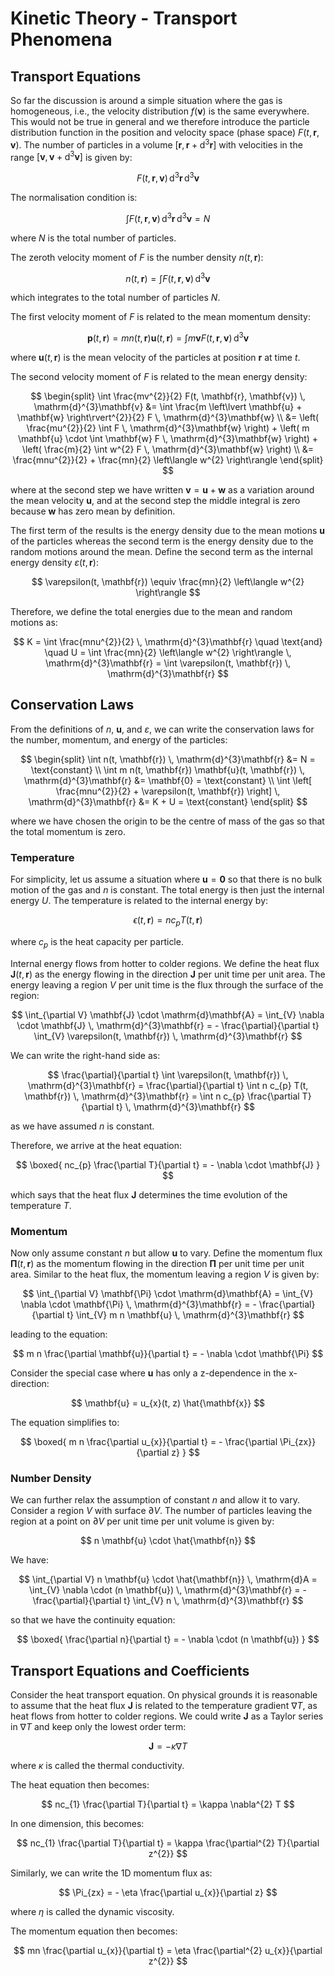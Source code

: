 # Kinetic Theory - Transport Phenomena

## Transport Equations

So far the discussion is around a simple situation where the gas is homogeneous, i.e., the velocity distribution $f(\mathbf{v})$ is the same everywhere. This would not be true in general and we therefore introduce the particle distribution function in the position and velocity space (phase space) $F(t, \mathbf{r}, \mathbf{v})$. The number of particles in a volume $[\mathbf{r}, \mathbf{r} + \mathrm{d}^{3}\mathbf{r}]$ with velocities in the range $[\mathbf{v}, \mathbf{v} + \mathrm{d}^{3}\mathbf{v}]$ is given by:

$$
F(t, \mathbf{r}, \mathbf{v}) \, \mathrm{d}^{3}\mathbf{r} \, \mathrm{d}^{3}\mathbf{v}
$$

The normalisation condition is:

$$
\int F(t, \mathbf{r}, \mathbf{v}) \, \mathrm{d}^{3}\mathbf{r} \, \mathrm{d}^{3}\mathbf{v} = N
$$

where $N$ is the total number of particles.

The zeroth velocity moment of $F$ is the number density $n(t, \mathbf{r})$:

$$
n(t, \mathbf{r}) = \int F(t, \mathbf{r}, \mathbf{v}) \, \mathrm{d}^{3}\mathbf{v}
$$

which integrates to the total number of particles $N$.

The first velocity moment of $F$ is related to the mean momentum density:

$$
\mathbf{p}(t, \mathbf{r}) = m n(t, \mathbf{r}) \mathbf{u}(t, \mathbf{r}) = \int m \mathbf{v} F(t, \mathbf{r}, \mathbf{v}) \, \mathrm{d}^{3}\mathbf{v}
$$

where $\mathbf{u}(t, \mathbf{r})$ is the mean velocity of the particles at position $\mathbf{r}$ at time $t$.

The second velocity moment of $F$ is related to the mean energy density:

$$
\begin{split}
\int \frac{mv^{2}}{2} F(t, \mathbf{r}, \mathbf{v}) \, \mathrm{d}^{3}\mathbf{v} &= \int \frac{m \left\lvert \mathbf{u} + \mathbf{w} \right\rvert^{2}}{2} F \, \mathrm{d}^{3}\mathbf{w} \\
&= \left( \frac{mu^{2}}{2} \int F \, \mathrm{d}^{3}\mathbf{w} \right) + \left( m \mathbf{u} \cdot \int \mathbf{w} F \, \mathrm{d}^{3}\mathbf{w} \right) + \left( \frac{m}{2} \int w^{2} F \, \mathrm{d}^{3}\mathbf{w} \right) \\
&= \frac{mnu^{2}}{2} + \frac{mn}{2} \left\langle w^{2} \right\rangle
\end{split}
$$

where at the second step we have written $\mathbf{v} = \mathbf{u} + \mathbf{w}$ as a variation around the mean velocity $\mathbf{u}$, and at the second step the middle integral is zero because $\mathbf{w}$ has zero mean by definition.

The first term of the results is the energy density due to the mean motions $\mathbf{u}$ of the particles whereas the second term is the energy density due to the random motions around the mean. Define the second term as the internal energy density $\varepsilon(t, \mathbf{r})$:

$$
\varepsilon(t, \mathbf{r}) \equiv \frac{mn}{2} \left\langle w^{2} \right\rangle
$$

Therefore, we define the total energies due to the mean and random motions as:

$$
K = \int \frac{mnu^{2}}{2} \, \mathrm{d}^{3}\mathbf{r} \quad \text{and} \quad U = \int \frac{mn}{2} \left\langle w^{2} \right\rangle \, \mathrm{d}^{3}\mathbf{r} = \int \varepsilon(t, \mathbf{r}) \, \mathrm{d}^{3}\mathbf{r}
$$

## Conservation Laws

From the definitions of $n$, $\mathbf{u}$, and $\varepsilon$, we can write the conservation laws for the number, momentum, and energy of the particles:

$$
\begin{split}
\int n(t, \mathbf{r}) \, \mathrm{d}^{3}\mathbf{r} &= N = \text{constant} \\
\int m n(t, \mathbf{r}) \mathbf{u}(t, \mathbf{r}) \, \mathrm{d}^{3}\mathbf{r} &= \mathbf{0} = \text{constant} \\
\int \left[ \frac{mnu^{2}}{2} + \varepsilon(t, \mathbf{r}) \right] \, \mathrm{d}^{3}\mathbf{r} &= K + U = \text{constant}
\end{split}
$$

where we have chosen the origin to be the centre of mass of the gas so that the total momentum is zero.

### Temperature

For simplicity, let us assume a situation where $\mathbf{u} = \mathbf{0}$ so that there is no bulk motion of the gas and $n$ is constant. The total energy is then just the internal energy $U$. The temperature is related to the internal energy by:

$$
\epsilon(t, \mathbf{r}) = n c_{p} T(t, \mathbf{r})
$$

where $c_{p}$ is the heat capacity per particle.

Internal energy flows from hotter to colder regions. We define the heat flux $\mathbf{J}(t, \mathbf{r})$ as the energy flowing in the direction $\mathbf{J}$ per unit time per unit area. The energy leaving a region $V$ per unit time is the flux through the surface of the region:

$$
\int_{\partial V} \mathbf{J} \cdot \mathrm{d}\mathbf{A} = \int_{V} \nabla \cdot \mathbf{J} \, \mathrm{d}^{3}\mathbf{r} = - \frac{\partial}{\partial t} \int_{V} \varepsilon(t, \mathbf{r}) \, \mathrm{d}^{3}\mathbf{r}
$$

We can write the right-hand side as:

$$
\frac{\partial}{\partial t} \int \varepsilon(t, \mathbf{r}) \, \mathrm{d}^{3}\mathbf{r} = \frac{\partial}{\partial t} \int n c_{p} T(t, \mathbf{r}) \, \mathrm{d}^{3}\mathbf{r} = \int n c_{p} \frac{\partial T}{\partial t} \, \mathrm{d}^{3}\mathbf{r}
$$

as we have assumed $n$ is constant.

Therefore, we arrive at the heat equation:

$$
\boxed{
    nc_{p} \frac{\partial T}{\partial t} = - \nabla \cdot \mathbf{J}
}
$$

which says that the heat flux $\mathbf{J}$ determines the time evolution of the temperature $T$.

### Momentum

Now only assume constant $n$ but allow $\mathbf{u}$ to vary. Define the momentum flux $\mathbf{\Pi}(t, \mathbf{r})$ as the momentum flowing in the direction $\mathbf{\Pi}$ per unit time per unit area. Similar to the heat flux, the momentum leaving a region $V$ is given by:

$$
\int_{\partial V} \mathbf{\Pi} \cdot \mathrm{d}\mathbf{A} = \int_{V} \nabla \cdot \mathbf{\Pi} \, \mathrm{d}^{3}\mathbf{r} = - \frac{\partial}{\partial t} \int_{V} m n \mathbf{u} \, \mathrm{d}^{3}\mathbf{r}
$$

leading to the equation:

$$
    m n \frac{\partial \mathbf{u}}{\partial t} = - \nabla \cdot \mathbf{\Pi}
$$

Consider the special case where $\mathbf{u}$ has only a z-dependence in the x-direction:

$$
\mathbf{u} = u_{x}(t, z) \hat{\mathbf{x}}
$$

The equation simplifies to:

$$
\boxed{
m n \frac{\partial u_{x}}{\partial t} = - \frac{\partial \Pi_{zx}}{\partial z}
}
$$

### Number Density

We can further relax the assumption of constant $n$ and allow it to vary. Consider a region $V$ with surface $\partial V$. The number of particles leaving the region at a point on $\partial V$ per unit time per unit volume is given by:

$$
n \mathbf{u} \cdot \hat{\mathbf{n}}
$$

We have:

$$
\int_{\partial V} n \mathbf{u} \cdot \hat{\mathbf{n}} \, \mathrm{d}A = \int_{V} \nabla \cdot (n \mathbf{u}) \, \mathrm{d}^{3}\mathbf{r} = - \frac{\partial}{\partial t} \int_{V} n \, \mathrm{d}^{3}\mathbf{r}
$$

so that we have the continuity equation:

$$
\boxed{
    \frac{\partial n}{\partial t} = - \nabla \cdot (n \mathbf{u})
}
$$

## Transport Equations and Coefficients

Consider the heat transport equation. On physical grounds it is reasonable to assume that the heat flux $\mathbf{J}$ is related to the temperature gradient $\nabla T$, as heat flows from hotter to colder regions. We could write $\mathbf{J}$ as a Taylor series in $\nabla T$ and keep only the lowest order term:

$$
\mathbf{J} = -\kappa \nabla T
$$

where $\kappa$ is called the thermal conductivity.

The heat equation then becomes:

$$
nc_{1} \frac{\partial T}{\partial t} = \kappa \nabla^{2} T
$$

In one dimension, this becomes:

$$
nc_{1} \frac{\partial T}{\partial t} = \kappa \frac{\partial^{2} T}{\partial z^{2}}
$$

Similarly, we can write the 1D momentum flux as:

$$
\Pi_{zx} = - \eta \frac{\partial u_{x}}{\partial z}
$$

where $\eta$ is called the dynamic viscosity.

The momentum equation then becomes:

$$
mn \frac{\partial u_{x}}{\partial t} = \eta \frac{\partial^{2} u_{x}}{\partial z^{2}}
$$
